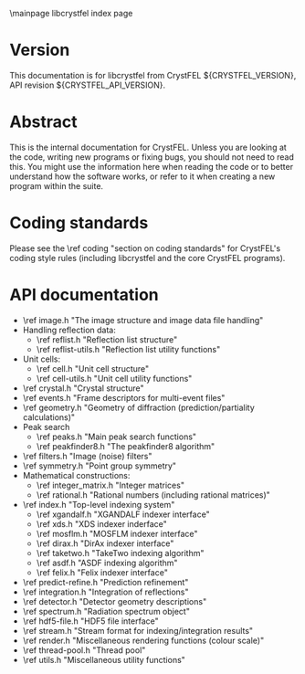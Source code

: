 \mainpage libcrystfel index page

Version
=======
This documentation is for libcrystfel from CrystFEL ${CRYSTFEL_VERSION}, API
revision ${CRYSTFEL_API_VERSION}.

Abstract
========
This is the internal documentation for CrystFEL.  Unless you are looking at
the code, writing new programs or fixing bugs, you should not need to read
this.  You might use the information here when reading the code or to better
understand how the software works, or refer to it when creating a new
program within the suite.

Coding standards
================
Please see the \ref coding "section on coding standards" for CrystFEL's coding
style rules (including libcrystfel and the core CrystFEL programs).

API documentation
=================

* \ref image.h "The image structure and image data file handling"
* Handling reflection data:
   * \ref reflist.h "Reflection list structure"
   * \ref reflist-utils.h "Reflection list utility functions"
* Unit cells:
   * \ref cell.h "Unit cell structure"
   * \ref cell-utils.h "Unit cell utility functions"
* \ref crystal.h "Crystal structure"
* \ref events.h "Frame descriptors for multi-event files"
* \ref geometry.h "Geometry of diffraction (prediction/partiality calculations)"
* Peak search
   * \ref peaks.h "Main peak search functions"
   * \ref peakfinder8.h "The peakfinder8 algorithm"
* \ref filters.h "Image (noise) filters"
* \ref symmetry.h "Point group symmetry"
* Mathematical constructions:
   * \ref integer_matrix.h "Integer matrices"
   * \ref rational.h "Rational numbers (including rational matrices)"
* \ref index.h "Top-level indexing system"
   * \ref xgandalf.h "XGANDALF indexer interface"
   * \ref xds.h "XDS indexer inderface"
   * \ref mosflm.h "MOSFLM indexer interface"
   * \ref dirax.h "DirAx indexer interface"
   * \ref taketwo.h "TakeTwo indexing algorithm"
   * \ref asdf.h "ASDF indexing algorithm"
   * \ref felix.h "Felix indexer interface"
* \ref predict-refine.h "Prediction refinement"
* \ref integration.h "Integration of reflections"
* \ref detector.h "Detector geometry descriptions"
* \ref spectrum.h "Radiation spectrum object"
* \ref hdf5-file.h "HDF5 file interface"
* \ref stream.h "Stream format for indexing/integration results"
* \ref render.h "Miscellaneous rendering functions (colour scale)"
* \ref thread-pool.h "Thread pool"
* \ref utils.h "Miscellaneous utility functions"
